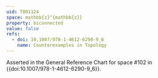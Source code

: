 ```yaml
---
uid: T001124
space: mathbb{z}^{mathbb{z}}
property: biconnected
value: false
refs:
  - doi: 10.1007/978-1-4612-6290-9_6
    name: Counterexamples in Topology
---
```

Asserted in the General Reference Chart for space #102 in
{{doi:10.1007/978-1-4612-6290-9_6}}.
